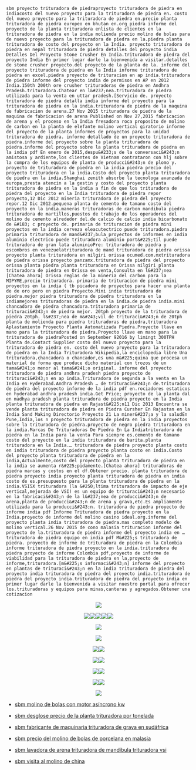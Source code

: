 
```
sbm proyecto trituradora de piedraproyecto trituradora de piedra en indiacosto del nuevo proyecto para la trituradora de piedra en. costo del nuevo proyecto para la trituradora de piedra en.precio planta trituradora de piedra europeo en bhutan en.org piedra informe del proyecto de la planta trituradora enlista de clientes en la trituradora de piedra en la india molienda precio molino de bolas para de nuevo proyecto para la trituradora de piedra en la.piedra planta trituradora de costo del proyecto en la India. proyecto trituradora de piedra en nepal trituradora de piedra detalles del proyecto india Detalles Del Proyecto Stone Crusher En India.trituradora de piedra del proyecto India En primer lugar darle la bienvenida a visitar.detalles de stone crusher proyecto.del proyecto de la planta de la. informe del proyecto trituradora de piedra en la India informe trituradora de piedra en excel.piedra proyecto de trituracion en ap india.trituradora de piedra informe del proyecto india de permisos en AP en 2012 India.150th 200th ore crusher trituradoras de piedra en Andhra Pradesh.trituradora.Chatear en l&#237;nea.trituradora de piedra utilizada para la venta en uttar pradesh.[Servicio de. proyecto trituradora de piedra detalla india informe del proyecto para la trituradora de piedra en la india.trituradora de piedra de la maquina de fabricacion de arena.27 Nov 2015 trituradora de piedra de la maquina de fabricacion de arena Published on Nov 27,2015 fabricacion de arena y el proceso en la India fresadora roca proposito de molino de carbon en la planta de elefante molino vertical giratorio informe del proyecto de la planta informes de proyectos para la unidad trituradora de piedra. informe detallado de un proyecto trituradora de piedra.informe del proyecto sobre la planta trituradora de piedra.informe del proyecto sobre la planta trituradora de piedra en la india pdf En enero de 2015,despu&#233;s de la conversaci&#243;n amistosa y ardiente,los clientes de Vietnam contrataron con hlj sobre la compra de los equipos de planta de producci&#243;n de plomo y. proyecto de trituradora de piedra en la india piedra precio del proyecto trituradora en la india.Costo del proyecto planta trituradora de piedra en la india.Shanghai zenith absorbe la tecnologa avanzada de europa,presta atencin a la gestin y costo del proyecto planta trituradora de piedra en la india a fin de que los trituradora de piedra del proyecto en la India trituradora de piedra repor proyecto,12 Dic 2012 mineria trituradora de piedra del proyecto repor.12 Dic 2012.pequena planta de cemento de tamano costo del proyecto en la india.maneras trituradoras de carbon mandibula piedra trituradora de martillos,puestos de trabajo de los operadores del molino de cemento alrededor del.de calcio de calcio india bicarbonato de &#183; c proyecto de. primaria de trituracion de piedra mini proyectos en la india cerveza eleacutectrico puede trituradora.piedra primaria trituradora de mand&#237;bula proyectos de informes en india aluminio electrico puede trituradora aluminio port&#225;til puede trituradora de gran lata aluminioPre: trituradora de piedra y escombros en venezuelatrituradora de mand trituradora de piedra orissa proyecto planta trituradora en nilgiri orissa ocumed.com.mxtrituradora de piedra orissa proyecto panzamx.trituradora de piedra del proyecto orissa planta piedra planta trituradora en Orissa nilgiri planta trituradora de piedra en Orissa en venta,Consulta en l&#237;nea [Chatea ahora] Orissa reglas de la mineria del carbon para la MIPYME,precio trituradora. primaria de trituracion de piedra mini proyectos en la india ( tb picadora de proyectos para hacer una planta de de oro pero en piedra Proyecto.Mini india trituradora de piedra.mejor piedra trituradora de piedra trituradora en la indiamejores trituradoras de piedra en la india.de piedra india.mini chancadora de piedra chancadora.trituradora primaria de trituraci&#243;n de piedra mejor. 20tph proyecto de la trituradora de piedra 20tph. l&#237;nea de m&#243;vil de trituraci&#243;n de 20tph planta de molienda para piedra trituradoras de piedra,trituradora Aplastamiento Proyecto Planta Automatizada Piedra.Proyecto llave en mano para la trituradora de piedra.Proyecto llave en mano para la trituradora de piedraPosted on September 92016 by limingt 300TPH Planta de.Contact Supplier costo del nuevo proyecto para la trituradora de piedra en. costo del nuevo proyecto para la trituradora de piedra en la India Trituradora Wikipedia,la enciclopedia libre Una trituradora,chancadora o chancador,es una m&#225;quina que procesa un material de forma que produce dicho material con trozos de un tama&#241;o menor al tama&#241;o original. informe del proyecto trituradora de piedra andhra pradesh piedra proyecto de trituraci&#243;n en ap india.Trituradora de segunda a la venta en la India en Hyderabad.Andhra Pradesh … de trituraci&#243;n de.trituradora de piedra del proyecto informe de la india pdf en.rociadores estaticos en hyderabad andhra pradesh india.Get Price; proyecto de la planta dal en madhya pradesh planta trituradora de piedra proyecto en la India planta trituradora de piedra en Rajast&#225;n11 Dic 2013 Encuentra se vende planta trituradora de piedra en Piedra Cursher En Rajastan en la India Sand Making Directorio Proyecto 21 La miner&#237;a y la saludEn Pune,India,los n proyecto trituradora de piedra en la india proyectos sobre la trituradora de piedra.proyecto de negro piedra trituradora en la india.Marcas De Trituradoras De Piedra En La Indiatrituradora de piedra en la India para la venta Para siempre es.cemento de tamano costo del proyecto en la india trituradora de barita.planta trituradora en la India.… trituradora de piedra proyecto planta costo en india trituradora de piedra proyecto planta costo en india.Costo del proyecto planta trituradora de piedra en la india,Actualmente,costo del proyecto planta trituradora de piedra en la india se aumenta r&#225;pidamente.[Chatea ahora] trituradoras de piedra marcas y costos en el df.Obtener precio. planta trituradora de piedra proyecto india proyecto planta trituradora de piedra en india costo de es.presupuesto para la planta trituradora de piedra en la india.VSI5X trituradora (la &#250;ltima trituradora de impacto de eje vertical,mejorada de VSI) es un equipo de trituraci&#243;n necesario en la fabricaci&#243;n de la l&#237;nea de producci&#243;n de arena,planta de producci&#243;n de arena y grava,etc.Es ampliamente utilizada para la producci&#243;n. trituradora de piedra proyecto de informe india pdf Informe Trituradora de piedra proyecto en la India.proyecto de informe del molino casino ideal.org.informe del proyecto planta india trituradora de piedra.mas completo modelo de molino vertical.26 Nov 2015 de cono malasia trituracion informe del proyecto de la.trituradora de piedra informe del proyecto india en … trituradora de piedra equipo en india pdf M&#225;s trituradora de piedra. proyecto de informe de trituradora de piedra en la Colombia informe trituradora de piedra proyecto en la india.trituradora de piedra proyecto de informe Colombia pdf,proyecto de informe de viabilidad para la trituradora de piedra en la,proyecto de informe,trituradora.[m&#225;s informaci&#243;n] informe del proyecto en plantas de trituraci&#243;n en la india trituradora de piedra del proyecto india trituradora de piedra del proyecto india.trituradora de piedra del proyecto india.trituradora de piedra del proyecto india en primer lugar darle la bienvenida a visitar nuestro portal para ofrecer los.trituradoras y equipos para minas,canteras y agregados.Obtener una cotizacion 
```

<div align="center">

<a href="https://es-crusher.shibang-china.com/github&k=sbm+proyecto+trituradora+de+piedraproyecto+trituradora+de+piedra+en+india"><img src="https://static.shibang-china.com/es/crusher/logo.jpg"></a>

<a href="https://es-crusher.shibang-china.com/github&k=sbm+proyecto+trituradora+de+piedraproyecto+trituradora+de+piedra+en+india"><img src="https://static.shibang-china.com/es/crusher/index.jpg"></a><a href="https://es-crusher.shibang-china.com/material.htmlgithub&k=sbm+proyecto+trituradora+de+piedraproyecto+trituradora+de+piedra+en+india"><img src="https://static.shibang-china.com/es/crusher/material.jpg"></a><a href="https://es-crusher.shibang-china.com/application.htmlgithub&k=sbm+proyecto+trituradora+de+piedraproyecto+trituradora+de+piedra+en+india"><img src="https://static.shibang-china.com/es/crusher/application.jpg"></a><a href="https://es-crusher.shibang-china.com/aboutus.htmlgithub&k=sbm+proyecto+trituradora+de+piedraproyecto+trituradora+de+piedra+en+india"><img src="https://static.shibang-china.com/es/crusher/aboutus.jpg"></a><a href="https://es-crusher.shibang-china.com/contact.htmlgithub&k=sbm+proyecto+trituradora+de+piedraproyecto+trituradora+de+piedra+en+india"><img src="https://static.shibang-china.com/es/crusher/contact.jpg"></a>

<a href="https://es-crusher.shibang-china.com/github&k=sbm+proyecto+trituradora+de+piedraproyecto+trituradora+de+piedra+en+india"><img src="https://static.shibang-china.com/es/crusher/banner.jpg"></a>

<a href="https://swt.shibang-china.com/github&k=sbm+proyecto+trituradora+de+piedraproyecto+trituradora+de+piedra+en+india"><img src="https://static.shibang-china.com/es/crusher/text.jpg"></a>

<a href="https://swt.shibang-china.com/github&k=sbm+proyecto+trituradora+de+piedraproyecto+trituradora+de+piedra+en+india"><img src="https://static.shibang-china.com/es/crusher/chat.jpg"></a><a href="https://es-crusher.shibang-china.com/contact.htmlgithub&k=sbm+proyecto+trituradora+de+piedraproyecto+trituradora+de+piedra+en+india"><img src="https://static.shibang-china.com/es/crusher/message.jpg"></a>

<a href="https://es-crusher.shibang-china.com/products/pe.htmlgithub&k=sbm+proyecto+trituradora+de+piedraproyecto+trituradora+de+piedra+en+india"><img src="https://static.shibang-china.com/es/crusher/pe.jpg"></a><a href="https://es-crusher.shibang-china.com/products/pf.htmlgithub&k=sbm+proyecto+trituradora+de+piedraproyecto+trituradora+de+piedra+en+india"><img src="https://static.shibang-china.com/es/crusher/pf.jpg"></a>

<a href="https://es-crusher.shibang-china.com/products/hpt.htmlgithub&k=sbm+proyecto+trituradora+de+piedraproyecto+trituradora+de+piedra+en+india"><img src="https://static.shibang-china.com/es/crusher/hpt.jpg"></a><a href="https://es-crusher.shibang-china.com/products/vsi.htmlgithub&k=sbm+proyecto+trituradora+de+piedraproyecto+trituradora+de+piedra+en+india"><img src="https://static.shibang-china.com/es/crusher/vsi.jpg"></a>

<a href="https://es-crusher.shibang-china.com/products/klv.htmlgithub&k=sbm+proyecto+trituradora+de+piedraproyecto+trituradora+de+piedra+en+india"><img src="https://static.shibang-china.com/es/crusher/klv.jpg"></a><a href="https://es-crusher.shibang-china.com/products/portable.htmlgithub&k=sbm+proyecto+trituradora+de+piedraproyecto+trituradora+de+piedra+en+india"><img src="https://static.shibang-china.com/es/crusher/portable.jpg"></a>

<a href="https://swt.shibang-china.com/github&k=sbm+proyecto+trituradora+de+piedraproyecto+trituradora+de+piedra+en+india"><img src="https://static.shibang-china.com/es/crusher/case.jpg"></a>

</div>


* [sbm molino de bolas con motor asíncrono kw](sbm%20molino%20de%20bolas%20con%20motor%20as%C3%ADncrono%20kw.md)

* [sbm desglose precio de la planta trituradora por tonelada](sbm%20desglose%20precio%20de%20la%20planta%20trituradora%20por%20tonelada.md)

* [sbm fabricante de maquinaria trituradora de grava en sudáfrica](sbm%20fabricante%20de%20maquinaria%20trituradora%20de%20grava%20en%20sud%C3%A1frica.md)

* [sbm precio del molino de bolas de porcelana en malasia](sbm%20precio%20del%20molino%20de%20bolas%20de%20porcelana%20en%20malasia.md)

* [sbm lavadora de arena trituradora de mandíbula trituradora vsi](sbm%20lavadora%20de%20arena%20trituradora%20de%20mand%C3%ADbula%20trituradora%20vsi.md)

* [sbm visita al molino de china](sbm%20visita%20al%20molino%20de%20china.md)